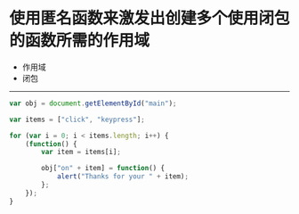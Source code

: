 # 使用匿名函数来激发出创建多个使用闭包的函数所需的作用域
- 作用域
- 闭包

---
```JavaScript
var obj = document.getElementById("main");

var items = ["click", "keypress"];

for (var i = 0; i < items.length; i++) {
    (function() {
        var item = items[i];

        obj["on" + item] = function() {
            alert("Thanks for your " + item);
        };
    });
}
```
